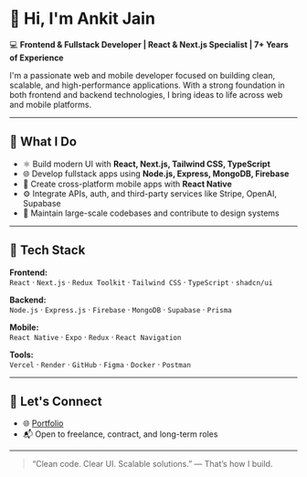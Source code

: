 # 👋 Hi, I'm Ankit Jain

💻 **Frontend & Fullstack Developer | React & Next.js Specialist | 7+ Years of Experience**

I'm a passionate web and mobile developer focused on building clean, scalable, and high-performance applications. With a strong foundation in both frontend and backend technologies, I bring ideas to life across web and mobile platforms.

---

## 🚀 What I Do

- ⚛️ Build modern UI with **React, Next.js, Tailwind CSS, TypeScript**
- 🌐 Develop fullstack apps using **Node.js, Express, MongoDB, Firebase**
- 📱 Create cross-platform mobile apps with **React Native**
- ⚙️ Integrate APIs, auth, and third-party services like Stripe, OpenAI, Supabase
- 🎯 Maintain large-scale codebases and contribute to design systems

---

## 🧰 Tech Stack

**Frontend:**  
`React` · `Next.js` · `Redux Toolkit` · `Tailwind CSS` · `TypeScript` · `shadcn/ui`

**Backend:**  
`Node.js` · `Express.js` · `Firebase` · `MongoDB` · `Supabase` · `Prisma`

**Mobile:**  
`React Native` · `Expo` · `Redux` · `React Navigation`

**Tools:**  
`Vercel` · `Render` · `GitHub` · `Figma` · `Docker` · `Postman`

---

## 🤝 Let's Connect

- 🌐 [Portfolio](https://my-website-dscs.vercel.app/)
- 📬 Open to freelance, contract, and long-term roles

---

> “Clean code. Clear UI. Scalable solutions.” — That’s how I build.
